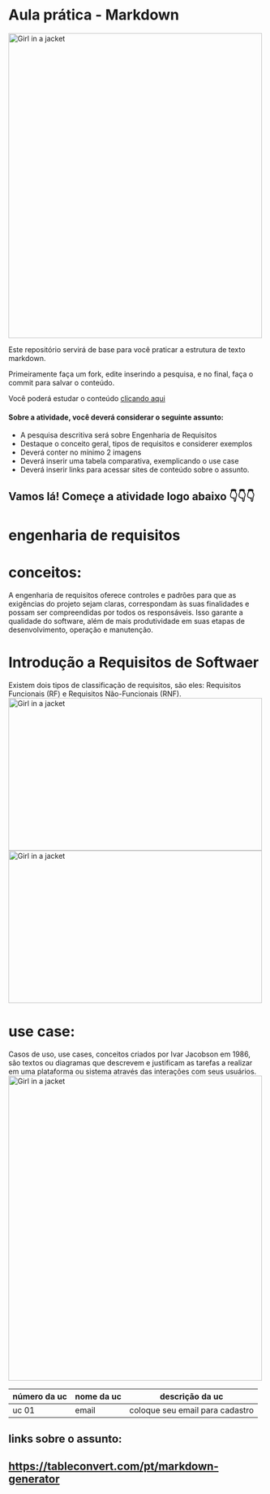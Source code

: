 # Aula prática - Markdown
<img src="https://media.tenor.com/Y6kmrGROgqkAAAAM/ronaldo-cr7.gif" alt="Girl in a jacket" width="500" height="600">


Este repositório servirá de base para você praticar a estrutura de texto markdown. 

Primeiramente faça um fork, edite inserindo a pesquisa, e no final, faça o commit para salvar o conteúdo.

Você poderá estudar o conteúdo [clicando aqui](https://docs.pipz.com/central-de-ajuda/learning-center/guia-basico-de-markdown#open)

#### Sobre a atividade, você deverá considerar o seguinte assunto:

- A pesquisa descritiva será sobre Engenharia de Requisitos
- Destaque o conceito geral, tipos de requisitos e considerer exemplos
- Deverá conter no mínimo 2 imagens
- Deverá inserir uma tabela comparativa, exemplicando o use case
- Deverá inserir links para acessar sites de conteúdo sobre o assunto.


## Vamos lá! Começe a atividade logo abaixo 👇👇👇

# engenharia de requisitos
# conceitos:
A engenharia de requisitos oferece controles e padrões para que as exigências do projeto sejam claras, correspondam às suas finalidades e possam ser compreendidas por todos os responsáveis. Isso garante a qualidade do software, além de mais produtividade em suas etapas de desenvolvimento, operação e manutenção.
# Introdução a Requisitos de Softwaer
Existem dois tipos de classificação de requisitos, são eles: Requisitos Funcionais (RF) e Requisitos Não-Funcionais (RNF).
<img src="https://felipelirarocha.files.wordpress.com/2012/03/waterfall.png" alt="Girl in a jacket" width="500" height="300">
<img src="https://luizladeira.files.wordpress.com/2013/07/analista.jpg" alt="Girl in a jacket" width="500" height="300">
# use case:
Casos de uso, use cases, conceitos criados por Ivar Jacobson em 1986, são textos ou diagramas que descrevem e justificam as tarefas a realizar em uma plataforma ou sistema através das interações com seus usuários.
<img src="https://www.cin.ufpe.br/~rls2/processo_tg/Metodologia%20S&B/guidances/concepts/resources/im_uc.gif" alt="Girl in a jacket" width="500" height="600">



| número da uc | nome da uc | descrição da uc                 |
|--------------|------------|---------------------------------|
| uc 01        | email      | coloque seu email para cadastro |



## links sobre o assunto:

## https://tableconvert.com/pt/markdown-generator
